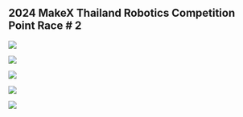 ## 2024 MakeX Thailand Robotics Competition Point Race # 2
<img src = "https://scontent.futp2-1.fna.fbcdn.net/v/t1.15752-9/461290817_1074392814032154_150955265208376537_n.png?_nc_cat=104&ccb=1-7&_nc_sid=9f807c&_nc_eui2=AeFCDYF-K9QS_QBRTFI9c6HpRYy-CISJjklFjL4IhImOSWZSXcGm-ZwKl8CZmvZ_hFzsNd4ifFkBvLPoTp41_9RE&_nc_ohc=Hl5S9cawOGIQ7kNvgHxQQCx&_nc_ht=scontent.futp2-1.fna&_nc_gid=AXBZbkkrJmc56CMPP8aH9Xl&oh=03_Q7cD1QHAcZf2GanZlCRTYP-YsQn1-8JLlREvjmApuJCN5zwGgQ&oe=6726D951"></img>

<img src = "https://scontent.futp2-1.fna.fbcdn.net/v/t1.15752-9/462148341_2153391738391772_2539957725112848733_n.png?_nc_cat=104&ccb=1-7&_nc_sid=9f807c&_nc_eui2=AeGyYuK-qXpxD2rFVMET-DKaE75EMefLPGETvkQx58s8Ydn3Fshf9wByUA6zGi7H7cOkjIaA7ZPzWufUHQlKseTa&_nc_ohc=McvLtVltt3EQ7kNvgFViyKc&_nc_ht=scontent.futp2-1.fna&_nc_gid=ApH3fKDwKVhX-XJ4Guluxu4&oh=03_Q7cD1QGlmxMQ-nSqGh8NcA0sjgudgoWFweTUsYM2e5TuQGTzzQ&oe=6726F7B6"></img>

<img src = "https://scontent.futp2-1.fna.fbcdn.net/v/t1.15752-9/461290815_1269885927347460_6010259570337885071_n.png?_nc_cat=103&ccb=1-7&_nc_sid=9f807c&_nc_eui2=AeHbSEK8oOjlQRPO-CrI5K5XEtz_kql8YlwS3P-SqXxiXGstF8kYIXdu5QbkiphDc_Suso3AWZWGl6FYPV3r1Zn5&_nc_ohc=wTdthmx8PeEQ7kNvgFXuFQd&_nc_ht=scontent.futp2-1.fna&_nc_gid=AMYEu1w79xRKYJT1cPQ-jSP&oh=03_Q7cD1QGOt-cPmGMW_VgoMm--XFlVNayLF4e6PFwRpINCDtL5lw&oe=6726DFBA"></img>

<img src = "https://scontent.futp2-1.fna.fbcdn.net/v/t1.15752-9/461680559_1101741591368576_8739090585175071710_n.png?_nc_cat=104&ccb=1-7&_nc_sid=9f807c&_nc_eui2=AeF6TaCjhjNXvIbkjeShibetSuWiSd9xCPxK5aJJ33EI_NyPP2fvt0fcyQI-DWKJDa8eIbqKmHqzj6gRTTQIjCNv&_nc_ohc=xCjLcrEvsR8Q7kNvgELq4LV&_nc_ht=scontent.futp2-1.fna&_nc_gid=ADlqWjZOuZg65Irut084ESJ&oh=03_Q7cD1QGVIUlML4FwGNfF6YN686DvtPzTuDHc3vb401lIWg0W-A&oe=6726CF2D"></img>

<img src = "https://scontent.futp2-1.fna.fbcdn.net/v/t1.15752-9/461711022_892063915750740_4361785326540649153_n.png?_nc_cat=109&ccb=1-7&_nc_sid=9f807c&_nc_eui2=AeF1fvJxwXZAkj7tCzwhErXCpP0KYBYrLl-k_QpgFisuX7tldPldhYSVERj6rMblw6AXsUnbR-3JqC0qw9XA3Zp5&_nc_ohc=X5478n8jr1MQ7kNvgGZM9qn&_nc_ht=scontent.futp2-1.fna&_nc_gid=AuJg5lWe3m6RpPGzS-fL9Pl&oh=03_Q7cD1QHuabDgHInvXMNRXosN5C6YIsXX9Dh0e9P5FCvp8ce7VA&oe=6726EC95"></img>